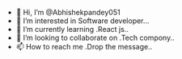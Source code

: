 - 👋 Hi, I’m @Abhishekpandey051
- 👀 I’m interested in Software developer...
- 🌱 I’m currently learning .React js..
- 💞️ I’m looking to collaborate on .Tech compony..
- 📫 How to reach me .Drop the message..

<!---
Abhishekpandey051/Abhishekpandey051 is a ✨ special ✨ repository because its `README.md` (this file) appears on your GitHub profile.
You can click the Preview link to take a look at your changes.
--->
